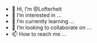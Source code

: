 - 👋 Hi, I’m @Lofterheit
- 👀 I’m interested in ...
- 🌱 I’m currently learning ...
- 💞️ I’m looking to collaborate on ...
- 📫 How to reach me ...

<!---
Lofterheit/Lofterheit is a ✨ special ✨ repository because its `README.md` (this file) appears on your GitHub profile.
You can click the Preview link to take a look at your changes.
--->
